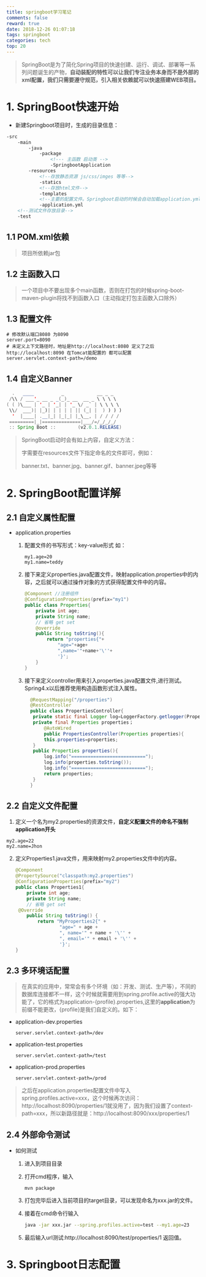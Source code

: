 ```yaml
---
title: springboot学习笔记
comments: false
reward: true
date: 2018-12-26 01:07:18
tags: springboot
categories: tech
top: 20
---
```


> SpringBoot是为了简化Spring项目的快速创建、运行、调试、部署等一系列问题诞生的产物，**自动装配的特性可以让我们专注业务本身而不是外部的xml配置，我们只需要遵守规范，引入相关依赖就可以快速搭建WEB项目。**
# 1. SpringBoot快速开始

- 新建Springboot项目时，生成的目录信息：

```xml
-src
	-main
		-java
			-package
				<!--- 主函数 启动类 -->
				-SpringbootApplication
		-resources
			<!--存放静态资源 js/css/imges 等等-->
			-statics
			<!--存放html文件-->
			-templates
			<!--主要的配置文件。Springboot启动的时候会自动加载application.yml/application.properties-->
			-application.yml
	<!--测试文件存放目录-->
	-test
```

## 1.1 POM.xml依赖

> 项目所依赖jar包

## 1.2 主函数入口

> 一个项目中不要出现多个main函数，否则在打包的时候spring-boot-maven-plugin将找不到函数入口（主动指定打包主函数入口除外）

## 1.3 配置文件

```properties
# 修改默认端口8080 为8090
server.port=8090
# 未定义上下文路径时，地址是http://localhost:8080 定义了之后http://localhost:8090 在Tomcat能配置的 都可以配置
server.servlet.context-path=/demo
```

## 1.4 自定义Banner

```java
  .   ____          _            __ _ _
 /\\ / ___'_ __ _ _(_)_ __  __ _ \ \ \ \
( ( )\___ | '_ | '_| | '_ \/ _` | \ \ \ \
 \\/  ___)| |_)| | | | | || (_| |  ) ) ) )
  '  |____| .__|_| |_|_| |_\__, | / / / /
 =========|_|==============|___/=/_/_/_/
 :: Spring Boot ::        (v2.0.1.RELEASE)
```

> SpringBoot启动时会有如上内容，自定义方法：
>
> 字需要在resources文件下指定命名的文件即可，例如：
>
> banner.txt、banner.jpg、banner.gif、banner.jpeg等等

# 2. SpringBoot配置详解

## 2.1 自定义属性配置

- application.properties

  1. 配置文件的书写形式：key-value形式 如：

     ~~~ properties
     my1.age=20
     my1.name=teddy
     ~~~

  2. 接下来定义properties.java配置文件，映射application.properties中的内容，之后就可以通过操作对象的方式获得配置文件中的内容。

     ~~~ java
     @Component //注册组件
     @ConfigurationProperties(prefix="my1")
     public class Properties{
         private int age;
         private String name;
         // 省略 get set
         @override
         public String toString(){
             return "properties{"+
                 "age="+age+
                 ",name='"+name+'\''+
                 '}';
         }
     }
     ~~~

  3. 接下来定义controller用来引入properties.java配置文件,进行测试。Spring4.x以后推荐使用构造函数形式注入属性。

      ```java
        @RequestMapping("/properties")
        @RestController
        public class PropertiesController{
         private static final Logger log=LoggerFactory.getlogger(PropertiesController.class);
         private final Properties properties；
             @AutoWired
             public PropertiesController(Properties properties){
             this.properties=properties;
         }
         public Properties properties(){
             log.info("===========================");
             log.info(properties.toString());
             log.info("===========================");
             return properties;
         }
        }
      ```

## 2.2 自定义文件配置

1. 定义一个名为my2.properties的资源文件，**自定义配置文件的命名不强制application开头**

```properties
my2.age=22
my2.name=Jhon
```

2. 定义Properties1.java文件，用来映射my2.properties文件中的内容。

   ```java
   @Component
   @PropertySource("classpath:my2.properties")
   @ConfigurationProperties(prefix="my2")
   public class Properties1{
       private int age;
       private String name;
       // 省略 get set
    @Override
       public String toString() {
           return "MyProperties2{" +
                   "age=" + age +
                   ", name='" + name + '\'' +
                   ", email='" + email + '\'' +
                   '}';
   }
   ```

## 2.3 多环境话配置

> 在真实的应用中，常常会有多个环境（如：开发、测试、生产等），不同的数据库连接都不一样，这个时候就需要用到spring.profile.active的强大功能了，它的格式为application-{profile}.properties,这里的**application**为前缀不能更改，{profile}是我们自定义的。如下：

- application-dev.properties

  ```properties
  server.servlet.context-path=/dev
  ```

- application-test.properties

  ```properties
  server.servlet.context-path=/test
  ```

- application-prod.properties

  ``` properties
  server.servlet.context-path=/prod
  ```

> 之后在application.properties配置文件中写入spring.profiles.active=xxx，这个时候再次访问：http://localhost:8090/properties/1就没用了，因为我们设置了context-path=xxx，所以新路径就是：http://localhost:8090/xxx/properties/1

## 2.4 外部命令测试

- 如何测试

  1. 进入到项目目录

  2. 打开cmd程序，输入

     ```
     mvn package
     ```

  3. 打包完毕后进入当前项目的target目录，可以发现命名为xxx.jar的文件。

  4. 接着在cmd命令行输入

     ```bash
     java -jar xxx.jar --spring.profiles.active=test --my1.age=23
     ```

  5. 最后输入url测试:http://localhost:8090/test/properties/1 返回值。

# 3. Springboot日志配置



